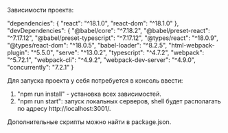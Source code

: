 Зависимости проекта:

"dependencies": {
"react": "^18.1.0",
"react-dom": "^18.1.0"
},
"devDependencies": {
"@babel/core": "^7.18.2",
"@babel/preset-react": "^7.17.12",
"@babel/preset-typescript": "^7.17.12",
"@types/react": "^18.0.9",
"@types/react-dom": "^18.0.5",
"babel-loader": "^8.2.5",
"html-webpack-plugin": "^5.5.0",
"serve": "^13.0.2",
"typescript": "^4.7.2",
"webpack": "^5.72.1",
"webpack-cli": "^4.9.2",
"webpack-dev-server": "^4.9.0",
"concurrently": "7.2.1"
}

Для запуска проекта у себя потребуется в консоль ввести:

1. "npm run install" - установка всех зависимостей.
2. "npm run start": запуск локальных серверов, shell будет располагать по адресу http://localhost:3001/.

Дополнительные скрипты можно найти в package.json.
